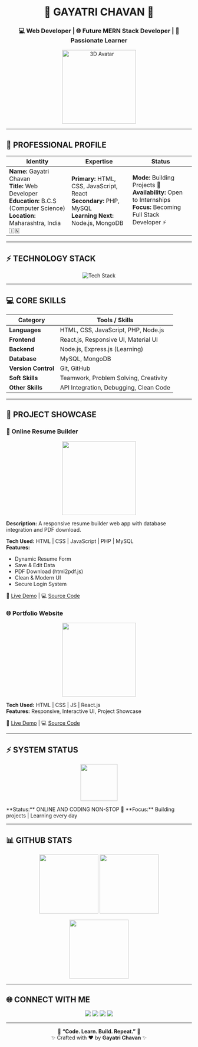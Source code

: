 <h1 align="center">🌸 GAYATRI CHAVAN 🌸</h1>
<h3 align="center">💻 Web Developer | 🌐 Future MERN Stack Developer | 🚀 Passionate Learner</h3>

<p align="center">
  <img src="https://media.giphy.com/media/3o7TKU8RvQuomFfUUU/giphy.gif" width="200" alt="3D Avatar" />
</p>

---

## 👤 PROFESSIONAL PROFILE

| Identity | Expertise | Status |
|----------|----------|-------|
| **Name:** Gayatri Chavan <br> **Title:** Web Developer <br> **Education:** B.C.S (Computer Science) <br> **Location:** Maharashtra, India 🇮🇳 | **Primary:** HTML, CSS, JavaScript, React <br> **Secondary:** PHP, MySQL <br> **Learning Next:** Node.js, MongoDB | **Mode:** Building Projects 💪 <br> **Availability:** Open to Internships <br> **Focus:** Becoming Full Stack Developer ⚡ |

---

## ⚡ TECHNOLOGY STACK

<p align="center">
  <img src="https://skillicons.dev/icons?i=html,css,js,react,nodejs,mongodb,git,github,vscode" alt="Tech Stack" />
</p>

---

## 💻 CORE SKILLS

| Category | Tools / Skills |
|----------|----------------|
| **Languages** | HTML, CSS, JavaScript, PHP, Node.js |
| **Frontend** | React.js, Responsive UI, Material UI |
| **Backend** | Node.js, Express.js (Learning) |
| **Database** | MySQL, MongoDB |
| **Version Control** | Git, GitHub |
| **Soft Skills** | Teamwork, Problem Solving, Creativity |
| **Other Skills** | API Integration, Debugging, Clean Code |

---

## 📱 PROJECT SHOWCASE

### 📝 Online Resume Builder
<p align="center">
  <img src="https://media.giphy.com/media/26AHONQ79FdWZhAI0/giphy.gif" width="200" />
</p>

**Description:** A responsive resume builder web app with database integration and PDF download.

**Tech Used:** HTML | CSS | JavaScript | PHP | MySQL  
**Features:**  
- Dynamic Resume Form  
- Save & Edit Data  
- PDF Download (html2pdf.js)  
- Clean & Modern UI  
- Secure Login System  

🔗 [Live Demo](https://your-portfolio-link.com) | 💻 [Source Code](https://github.com/gayatric052/resume-builder)

### 🌐 Portfolio Website
<p align="center">
  <img src="https://media.giphy.com/media/xT0xeJpnrWC4XWblEk/giphy.gif" width="200" />
</p>

**Tech Used:** HTML | CSS | JS | React.js  
**Features:** Responsive, Interactive UI, Project Showcase  

🔗 [Live Demo](https://your-portfolio-link.com) | 💻 [Source Code](https://github.com/gayatric052/portfolio)

---

## ⚡ SYSTEM STATUS
<p align="center">
  <img src="https://media.giphy.com/media/l0MYB8Ory7Hqefo9a/giphy.gif" width="100" />
</p>
**Status:** ONLINE AND CODING NON-STOP 🚀  
**Focus:** Building projects | Learning every day  

---

## 📊 GITHUB STATS

<p align="center">
  <img src="https://github-readme-stats.vercel.app/api?username=gayatric052&show_icons=true&theme=radical" height="160"/>
  <img src="https://github-readme-streak-stats.herokuapp.com/?user=gayatric052&theme=radical" height="160"/>
</p>

<p align="center">
  <img src="https://github-readme-stats.vercel.app/api/top-langs/?username=gayatric052&layout=compact&theme=radical" height="160"/>
</p>

---

## 🌐 CONNECT WITH ME

<p align="center">
  <a href="https://linkedin.com/in/gayatric052"><img src="https://img.shields.io/badge/LinkedIn-Connect-blue?style=for-the-badge&logo=linkedin" /></a>
  <a href="mailto:gayatric052@gmail.com"><img src="https://img.shields.io/badge/Gmail-Contact-red?style=for-the-badge&logo=gmail" /></a>
  <a href="https://github.com/gayatric052"><img src="https://img.shields.io/badge/GitHub-Follow-black?style=for-the-badge&logo=github" /></a>
  <a href="https://www.instagram.com/gayatric052"><img src="https://img.shields.io/badge/Instagram-Follow-purple?style=for-the-badge&logo=instagram" /></a>
</p>

---

<p align="center">
💜 <b>“Code. Learn. Build. Repeat.”</b> 💜 <br>✨ Crafted with ❤️ by <b>Gayatri Chavan</b> ✨
</p>
